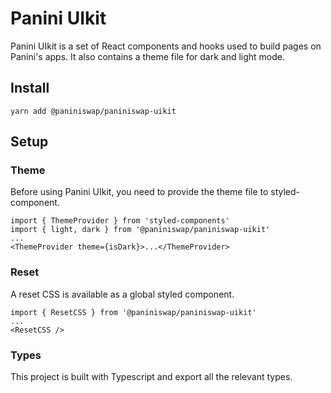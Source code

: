 # Panini UIkit

Panini UIkit is a set of React components and hooks used to build pages on Panini's apps. It also contains a theme file for dark and light mode.

## Install

`yarn add @paniniswap/paniniswap-uikit`

## Setup

### Theme

Before using Panini UIkit, you need to provide the theme file to styled-component.

```
import { ThemeProvider } from 'styled-components'
import { light, dark } from '@paniniswap/paniniswap-uikit'
...
<ThemeProvider theme={isDark}>...</ThemeProvider>
```

### Reset

A reset CSS is available as a global styled component.

```
import { ResetCSS } from '@paniniswap/paniniswap-uikit'
...
<ResetCSS />
```

### Types

This project is built with Typescript and export all the relevant types.
